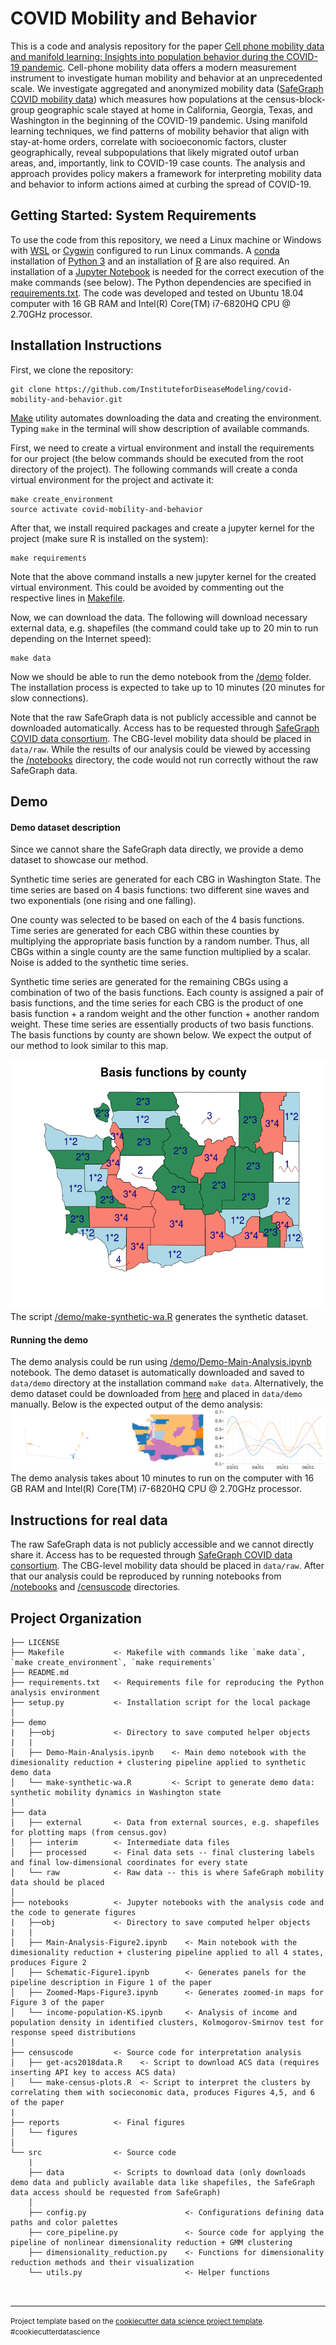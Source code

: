COVID Mobility and Behavior
==============================

This is a code and analysis repository for the paper <a href = https://www.medrxiv.org/content/10.1101/2020.10.31.20223776v2.full>Cell phone mobility data and manifold learning: Insights into population behavior during the COVID-19 pandemic</a>. Cell-phone mobility data offers a modern measurement instrument to investigate human mobility and behavior at an unprecedented scale. We investigate aggregated and anonymized mobility data (<a href = "https://www.safegraph.com/covid-19-data-consortium">SafeGraph COVID mobility data</a>) which measures how populations at the census-block-group geographic scale stayed at home in California, Georgia, Texas, and Washington in the beginning of the COVID-19 pandemic. Using manifold learning techniques, we find patterns of mobility behavior that align with stay-at-home orders, correlate with socioeconomic factors, cluster geographically, reveal subpopulations that likely migrated outof urban areas, and, importantly, link to COVID-19 case counts. The analysis and approach provides policy makers a framework for interpreting mobility data and behavior to inform actions aimed at curbing the spread of COVID-19.

Getting Started: System Requirements
-------------------------------------
To use the code from this repository, we need a Linux machine or Windows with <a href = "https://docs.microsoft.com/en-us/windows/wsl/install-win10">WSL</a>  or <a href = "https://cygwin.com/cygwin-ug-net/cygwin-ug-net.pdf">Cygwin</a> configured to run Linux commands. A <a href = "https://docs.conda.io/projects/conda/en/latest/user-guide/install/linux.html#install-linux-silent">conda</a> installation of <a href = "https://www.python.org/downloads/">Python 3</a> and an installation of <a href = "https://www.r-project.org/">R</a> are also required. An installation of a <a href = "https://jupyter.org/install">Jupyter Notebook</a> is needed for the correct execution of the make commands (see below). The Python dependencies are specified in [requirements.txt](requirements.txt). The code was developed and tested on Ubuntu 18.04 computer with 16 GB RAM and Intel(R) Core(TM) i7-6820HQ CPU @ 2.70GHz processor.

Installation Instructions
---------------------------
First, we clone the repository:
    
    git clone https://github.com/InstituteforDiseaseModeling/covid-mobility-and-behavior.git
    
<a href = "https://www.gnu.org/software/make/">Make</a> utility automates downloading the data and creating the environment. Typing `make` in the terminal will show description of available commands.

First, we need to create a virtual environment and install the requirements for our project (the below commands should be executed from the root directory of the project).
The following commands will create a conda virtual environment for the project and activate it:

    make create_environment
    source activate covid-mobility-and-behavior
    
After that, we install required packages and create a jupyter kernel for the project (make sure R is installed on the system):

    make requirements
    
Note that the above command installs a new jupyter kernel for the created virtual environment. This could be avoided by commenting out the respective lines in [Makefile](Makefile).

Now, we can download the data. The following will download necessary external data, e.g. shapefiles (the command could take up to 20 min to run depending on the Internet speed):

    make data
   
Now we should be able to run the demo notebook from the [/demo](/demo) folder. The installation process is expected to take up to 10 minutes (20 minutes for slow connections).

Note that the raw SafeGraph data is not publicly accessible and cannot be downloaded automatically. Access has to be requested through <a href = "https://www.safegraph.com/covid-19-data-consortium">SafeGraph COVID data consortium</a>. The CBG-level mobility data should be placed in `data/raw`. While the results of our analysis could be viewed by accessing the [/notebooks](/notebooks) directory, the code would not run correctly without the raw SafeGraph data.
    


Demo
-----
#### Demo dataset description
Since we cannot share the SafeGraph data directly, we provide a demo dataset to showcase our method. 

Synthetic time series are generated for each CBG in Washington State. The time series are based on 4 basis functions: two different sine waves and two exponentials (one rising and one falling).

One county was selected to be based on each of the 4 basis functions. Time series are generated for each CBG within these counties by multiplying the appropriate basis function by a random number. Thus, all CBGs within a single county are the same function multiplied by a scalar. Noise is added to the synthetic time series.

Synthetic time series are generated for the remaining CBGs using a combination of two of the basis functions. Each county is assigned a pair of basis functions, and the time series for each CBG is the product of one basis function + a random weight and the other function + another random weight. These time series are essentially products of two basis functions. The basis functions by county are shown below. We expect the output of our method to look similar to this map.

<img src="https://github.com/InstituteforDiseaseModeling/covid-mobility-and-behavior/blob/master/assets/synthmap-counties.png" width="600" height="400">
The script <a href = "https://github.com/InstituteforDiseaseModeling/covid-mobility-and-behavior/blob/master/demo/make-synthetic-wa.R">/demo/make-synthetic-wa.R</a> generates the synthetic dataset.

#### Running the demo
The demo analysis could be run using [/demo/Demo-Main-Analysis.ipynb](/demo/Demo-Main-Analysis.ipynb) notebook. The demo dataset is automatically downloaded and saved to `data/demo` directory at the installation command `make data`. Alternatively, the demo dataset could be downloaded from <a href = "https://www.dropbox.com/sh/w4tjp849lnchb9d/AACv0jyNFI2V3mq9kZDPVWePa?dl=1">here</a> and placed in `data/demo` manually. 
Below is the expected output of the demo analysis:
<img src="https://github.com/InstituteforDiseaseModeling/covid-mobility-and-behavior/blob/master/assets/demo_output.png">
The demo analysis takes about 10 minutes to run on the computer with 16 GB RAM and Intel(R) Core(TM) i7-6820HQ CPU @ 2.70GHz processor.

Instructions for real data
---------------------------
The raw SafeGraph data is not publicly accessible and we cannot directly share it. Access has to be requested through <a href = "https://www.safegraph.com/covid-19-data-consortium">SafeGraph COVID data consortium</a>. The CBG-level mobility data should be placed in `data/raw`. After that our analysis could be reproduced by running notebooks from [/notebooks](/notebooks) and [/censuscode](/censuscode) directories.

Project Organization
------------

    ├── LICENSE
    ├── Makefile           <- Makefile with commands like `make data`, `make create_environment`, `make requirements` 
    ├── README.md   
    ├── requirements.txt   <- Requirements file for reproducing the Python analysis environment
    ├── setup.py           <- Installation script for the local package
    │
    ├── demo
    |   ├──obj             <- Directory to save computed helper objects
    |   |
    │   ├── Demo-Main-Analysis.ipynb    <- Main demo notebook with the dimesionality reduction + clustering pipeline applied to synthetic demo data
    │   └── make-synthetic-wa.R         <- Script to generate demo data: synthetic mobility dynamics in Washington state
    │
    ├── data
    │   ├── external       <- Data from external sources, e.g. shapefiles for plotting maps (from census.gov)  
    │   ├── interim        <- Intermediate data files
    │   ├── processed      <- Final data sets -- final clustering labels and final low-dimensional coordinates for every state
    │   └── raw            <- Raw data -- this is where SafeGraph mobility data should be placed 
    │
    ├── notebooks          <- Jupyter notebooks with the analysis code and the code to generate figures
    |   ├──obj             <- Directory to save computed helper objects
    |   |
    │   ├── Main-Analysis-Figure2.ipynb    <- Main notebook with the dimesionality reduction + clustering pipeline applied to all 4 states, produces Figure 2
    │   ├── Schematic-Figure1.ipynb        <- Generates panels for the pipeline description in Figure 1 of the paper
    │   ├── Zoomed-Maps-Figure3.ipynb      <- Generates zoomed-in maps for Figure 3 of the paper
    │   └── income-population-KS.ipynb     <- Analysis of income and population density in identified clusters, Kolmogorov-Smirnov test for response speed distributions
    │
    ├── censuscode         <- Source code for interpretation analysis
    │   ├── get-acs2018data.R    <- Script to download ACS data (requires inserting API key to access ACS data)  
    │   └── make-census-plots.R  <- Script to interpret the clusters by correlating them with socieconomic data, produces Figures 4,5, and 6 of the paper
    |
    ├── reports            <- Final figures
    │   └── figures        
    │
    └── src                <- Source code 
        |
        ├── data           <- Scripts to download data (only downloads demo data and publicly available data like shapefiles, the SafeGraph data access should be requested from SafeGraph)
        │ 
        ├── config.py                      <- Configurations defining data paths and color palettes
        ├── core_pipeline.py               <- Source code for applying the pipeline of nonlinear dimensionality reduction + GMM clustering
        ├── dimensionality_reduction.py    <- Functions for dimensionality reduction methods and their visualization
        └── utils.py                       <- Helper functions
        
        

--------

<p><small>Project template based on the <a target="_blank" href="https://drivendata.github.io/cookiecutter-data-science/">cookiecutter data science project template</a>. #cookiecutterdatascience</small></p>
